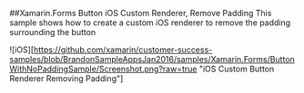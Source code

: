 ##Xamarin.Forms Button iOS Custom Renderer, Remove Padding
This sample shows how to create a custom iOS renderer to remove the padding surrounding the button

![iOS][https://github.com/xamarin/customer-success-samples/blob/BrandonSampleAppsJan2016/samples/Xamarin.Forms/ButtonWithNoPaddingSample/Screenshot.png?raw=true "iOS Custom Button Renderer Removing Padding"]
